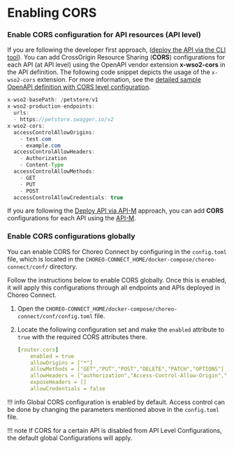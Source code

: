 # Enabling CORS

### Enable CORS configuration for API resources (API level)

If you are following the developer first approach, ([deploy the API via the CLI tool]({{base_path}}/deploy-and-publish/deploy-on-gateway/choreo-connect/deploy-api/deploy-api-via-apictl/)). You can add CrossOrigin Resource Sharing (**CORS**) configurations for each API (at API level) using the OpenAPI vendor extension **x-wso2-cors** in the API definition. The following code snippet depicts the usage of the `x-wso2-cors` extension. For more information, see the [detailed sample OpenAPI definition with CORS level configuration](https://github.com/wso2/product-microgateway/blob/main/samples/openAPI-definitions/cors_sample.yaml).

``` java
x-wso2-basePath: /petstore/v1
x-wso2-production-endpoints:
  urls:
  - https://petstore.swagger.io/v2
x-wso2-cors:
  accessControlAllowOrigins:
    - test.com
    - example.com
  accessControlAllowHeaders:
    - Authorization
    - Content-Type
  accessControlAllowMethods:
    - GET
    - PUT
    - POST
  accessControlAllowCredentials: true
```

If you are following the [Deploy API via API-M]({{base_path}}/deploy-and-publish/deploy-on-gateway/choreo-connect/deploy-api/deploy-api-via-apim/) approach, you can add **CORS** configurations for each API using the [API-M]({{base_path}}/design/advanced-topics/enabling-cors-for-apis/#EnablingCORSPerAPI).

### Enable CORS configurations globally

You can enable CORS for Choreo Connect by configuring in the `config.toml` file, which is located in the `CHOREO-CONNECT_HOME/docker-compose/choreo-connect/conf/` directory.

Follow the instructions below to enable CORS globally. Once this is enabled, it will apply this configurations through all endpoints and APIs deployed in Choreo Connect.

1. Open the `CHOREO-CONNECT_HOME/docker-compose/choreo-connect/conf/config.toml` file.
2. Locate the following configuration set and make the `enabled` attribute to `true` with the required CORS attributes there.

     ``` yml
     [router.cors]
         enabled = true
         allowOrigins = ["*"]
         allowMethods = ["GET","PUT","POST","DELETE","PATCH","OPTIONS"]
         allowHeaders = ["authorization","Access-Control-Allow-Origin","Content-Type","SOAPAction","apikey", "testKey", "Internal-Key"]
         exposeHeaders = []
         allowCredentials = false
     ```

!!! info 
    Global CORS configuration is enabled by default. Access control can be done by changing the parameters mentioned above in the `config.toml` file.

!!! note 
    If CORS for a certain API is disabled from API Level Configurations, the default global Configurations will apply.
